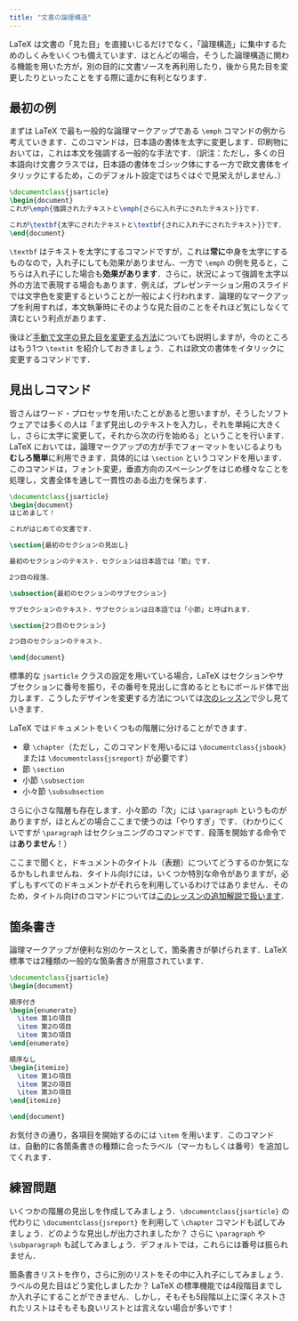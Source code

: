 ```yaml
---
title: "文書の論理構造"
---
```


LaTeX は文書の「見た目」を直接いじるだけでなく，「論理構造」に集中するためのしくみをいくつも備えています．ほとんどの場合，そうした論理構造に関わる機能を用いた方が，別の目的に文書ソースを再利用したり，後から見た目を変更したりといったことをする際に遥かに有利となります．

## 最初の例

まずは LaTeX で最も一般的な論理マークアップである `\emph` コマンドの例から考えていきます．このコマンドは，日本語の書体を太字に変更します．印刷物においては，これは本文を強調する一般的な手法です．（訳注：ただし，多くの日本語向け文書クラスでは，日本語の書体をゴシック体にする一方で欧文書体をイタリックにするため，このデフォルト設定ではちぐはぐで見栄えがしません．）

```latex
\documentclass{jsarticle}
\begin{document}
これが\emph{強調されたテキストと\emph{さらに入れ子にされたテキスト}}です．

これが\textbf{太字にされたテキストと\textbf{されに入れ子にされたテキスト}}です．
\end{document}
```

`\textbf` はテキストを太字にするコマンドですが，これは**常に**中身を太字にするものなので，入れ子にしても効果がありません．一方で `\emph` の例を見ると，こちらは入れ子にした場合も**効果があります**．さらに，状況によって強調を太字以外の方法で表現する場合もあります．例えば，プレゼンテーション用のスライドでは文字色を変更するということが一般によく行われます．論理的なマークアップを利用すれば，本文執筆時にそのような見た目のことをそれほど気にしなくて済むという利点があります．

後ほど[手動で文字の見た目を変更する方法](lesson-11)についても説明しますが，今のところはもう1つ `\textit` を紹介しておきましょう．これは欧文の書体をイタリックに変更するコマンドです．

## 見出しコマンド

皆さんはワード・プロセッサを用いたことがあると思いますが，そうしたソフトウェアでは多くの人は「まず見出しのテキストを入力し，それを単純に大きくし，さらに太字に変更して，それから次の行を始める」ということを行います．LaTeX においては，論理マークアップの方が手でフォーマットをいじるよりも**むしろ簡単**に利用できます．具体的には `\section` というコマンドを用います．このコマンドは，フォント変更，垂直方向のスペーシングをはじめ様々なことを処理し，文書全体を通して一貫性のある出力を保ちます．

```latex
\documentclass{jsarticle}
\begin{document}
はじめまして！

これがはじめての文書です．

\section{最初のセクションの見出し}

最初のセクションのテキスト．セクションは日本語では「節」です．

2つ目の段落．

\subsection{最初のセクションのサブセクション}

サブセクションのテキスト．サブセクションは日本語では「小節」と呼ばれます．

\section{2つ目のセクション}

2つ目のセクションのテキスト．

\end{document}
```

標準的な `jsarticle` クラスの設定を用いている場合，LaTeX はセクションやサブセクションに番号を振り，その番号を見出しに含めるとともにボールド体で出力します．こうしたデザインを変更する方法については[次のレッスン](lesson-05)で少し見ていきます．

LaTeX ではドキュメントをいくつもの階層に分けることができます．

- 章 `\chapter`（ただし，このコマンドを用いるには `\documentclass{jsbook}` または `\documentclass{jsreport}` が必要です）
- 節 `\section`
- 小節 `\subsection`
- 小々節 `\subsubsection`

さらに小さな階層も存在します．小々節の「次」には `\paragraph` というものがありますが，ほとんどの場合ここまで使うのは「やりすぎ」です．（わかりにくいですが `\paragraph` はセクショニングのコマンドです．段落を開始する命令では**ありません**！）

ここまで聞くと，ドキュメントのタイトル（表題）についてどうするのか気になるかもしれませんね．タイトル向けには，いくつか特別な命令がありますが，必ずしもすべてのドキュメントがそれらを利用しているわけではありません．そのため，タイトル向けのコマンドについては[このレッスンの追加解説で扱います](more-04)．

## 箇条書き

論理マークアップが便利な別のケースとして，箇条書きが挙げられます．LaTeX 標準では2種類の一般的な箇条書きが用意されています．


```latex
\documentclass{jsarticle}
\begin{document}

順序付き
\begin{enumerate}
  \item 第1の項目
  \item 第2の項目
  \item 第3の項目
\end{enumerate}

順序なし
\begin{itemize}
  \item 第1の項目
  \item 第2の項目
  \item 第3の項目
\end{itemize}

\end{document}
```

お気付きの通り，各項目を開始するのには `\item` を用います．このコマンドは，自動的に各箇条書きの種類に合ったラベル（マーカもしくは番号）を追加してくれます．

## 練習問題

いくつかの階層の見出しを作成してみましょう．`\documentclass{jsarticle}` の代わりに `\documentclass{jsreport}` を利用して `\chapter` コマンドも試してみましょう．どのような見出しが出力されましたか？ さらに `\paragraph` や `\subparagraph` も試してみましょう．デフォルトでは，これらには番号は振られません．

箇条書きリストを作り，さらに別のリストをその中に入れ子にしてみましょう．ラベルの見た目はどう変化しましたか？ LaTeX の標準機能では4段階目までしか入れ子にすることができません．しかし，そもそも5段階以上に深くネストされたリストはそもそも良いリストとは言えない場合が多いです！

